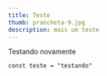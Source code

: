 ```yaml
---
title: Teste
thumb: prancheta-9.jpg
description: mais um teste
---
```

Testando novamente



`const teste = "testando"`